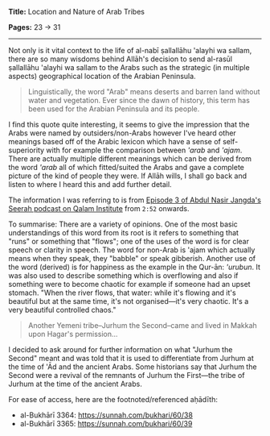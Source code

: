 **Title:** Location and Nature of Arab Tribes

**Pages:** 23 -> 31

---

Not only is it vital context to the life of al-nabī ṣallallāhu 'alayhi wa sallam, there are so many wisdoms behind
Allāh's decision to send al-rasūl ṣallallāhu 'alayhi wa sallam to the Arabs such as the strategic (in multiple
aspects) geographical location of the Arabian Peninsula.

> Linguistically, the word "Arab" means deserts and barren land without water and vegetation. Ever since the dawn of history, this term has been used for the Arabian Peninsula and its people.

I find this quote quite interesting, it seems to give the impression that the Arabs were named by outsiders/non-Arabs however I've heard other meanings based off of the Arabic lexicon which have a sense of self-superiority with for example the comparison between *'arab* and *'ajam*. There are actually multiple different meanings which can be derived from the word *'arab* all of which fitted/suited the Arabs and gave a complete picture of the kind of people they were. If Allāh wills, I shall go back and listen to where I heard this and add further detail.

The information I was referring to is from [Episode 3 of Abdul Nasir Jangda's Seerah podcast on Qalam Institute](http://www.qalaminstitute.org/2011/09/seerah-life-of-the-prophet-pre-islamic-society-pt-1/) from `2:52` onwards.

To summarise: There are a variety of opinions. One of the most basic understandings of this word from its root is it refers to something that "runs" or something that "flows"; one of the uses of the word is for clear speech or clarity in speech. The word for non-Arab is 'ajam which actually means when they speak, they "babble" or speak gibberish. Another use of the word (derived) is for happiness as the example in the Qur-ān: *'urubun*. It was also used to describe something which is overflowing and also if something were to become chaotic for example if someone had an upset stomach. "When the river flows, that water: while it's flowing and it's beautiful but at the same time, it's not organised—it's very chaotic. It's a very beautiful controlled chaos."

> Another Yemeni tribe–Jurhum the Second–came and lived in Makkah upon Hagar's permission...

I decided to ask around for further information on what "Jurhum the Second" meant and was told that it is used to differentiate from Jurhum at the time of 'Ād and the ancient Arabs. Some historians say that Jurhum the Second were a revival of the remnants of Jurhum the First—the tribe of Jurhum at the time of the ancient Arabs.

For ease of access, here are the footnoted/referenced aḥādīth:
- al-Bukhārī 3364: https://sunnah.com/bukhari/60/38
- al-Bukhārī 3365: https://sunnah.com/bukhari/60/39
